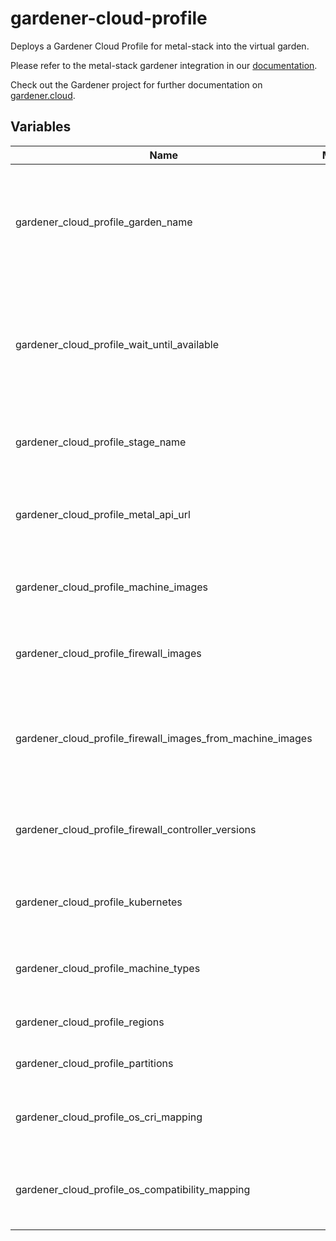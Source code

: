 # gardener-cloud-profile

Deploys a Gardener Cloud Profile for metal-stack into the virtual garden.

Please refer to the metal-stack gardener integration in
our [documentation](https://docs.metal-stack.io/stable/overview/kubernetes/).

Check out the Gardener project for further documentation on [gardener.cloud](https://gardener.cloud/).

## Variables

| Name                                                       | Mandatory | Description                                                                                                                     |
| ---------------------------------------------------------- | --------- | ------------------------------------------------------------------------------------------------------------------------------- |
| gardener_cloud_profile_garden_name                         |           | The name of operator garden resource to derive the access kubeconfig for the virtual garden                                     |
| gardener_cloud_profile_wait_until_available                |           | If set to true, waits for the cloud profile resource to be registered in the virtual garden (helpful for initial bootstrapping) |
| gardener_cloud_profile_stage_name                          |           | The name of the metal control plane in the cloud profile                                                                        |
| gardener_cloud_profile_metal_api_url                       |           | The URL used by the Gardener to communicate with the metal-api                                                                  |
| gardener_cloud_profile_machine_images                      |           | The machine images available for shoots in the metal-api                                                                        |
| gardener_cloud_profile_firewall_images                     |           | The firewall images available for shoots in the metal-api                                                                       |
| gardener_cloud_profile_firewall_images_from_machine_images |           | If set to true, uses the passed machine images and adds those with firewall feature                                             |
| gardener_cloud_profile_firewall_controller_versions        |           | The available firewall controller versions for metal-stack shoots                                                               |
| gardener_cloud_profile_kubernetes                          |           | The available Kubernetes versions for metal-stack shoots                                                                        |
| gardener_cloud_profile_machine_types                       |           | The machine types available for shoots in the metal-api                                                                         |
| gardener_cloud_profile_regions                             |           | The regions available for shoots                                                                                                |
| gardener_cloud_profile_partitions                          |           | The partitions available for shoots                                                                                             |
| gardener_cloud_profile_os_cri_mapping                      |           | A mapping to add available CRIs to the machine images                                                                           |
| gardener_cloud_profile_os_compatibility_mapping            |           | A mapping to add kubelet version constraints to the machine images                                                              |
